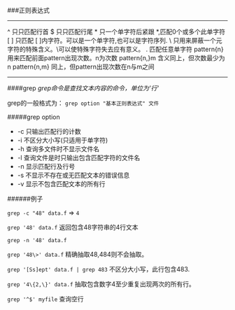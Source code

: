 ###正则表达式

****  
^									只只匹配行首
$									只只匹配行尾
\*									只一个单字符后紧跟 *,匹配0个或多个此单字符
[ ]									只匹配 [ ]内字符。可以是一个单字符,也可以是字符序列.
\									只用来屏蔽一个元字符的特殊含义。\可以使特殊字符失去应有意义。
.									匹配任意单字符
pattern\{n\}						用来匹配前面pattern出现次数。n为次数
pattern\{n,\}m						含义同上，但次数最少为n
pattern\{n,m\}						同上，但pattern出现次数在n与m之间

****

####grep
*grep命令是查找文本内容的命令，单位为'行'*   

grep的一般格式为：
`grep option "基本正则表达式" 文件`

#####grep option

* -c		只输出匹配行的计数
* -i		不区分大小写(只适用于单字符)
* -h		查询多文件时不显示文件名
* -l		查询文件是时只输出包含匹配字符的文件名
* -n		显示匹配行及行号
* -s		不显示不存在或无匹配文本的错误信息
* -v		显示不包含匹配文本的所有行

######例子


`grep -c "48" data.f` => `4`

`grep '48' data.f` 返回包含48字符串的4行文本

`grep -n '48' data.f` 

`grep '48\>' data.f` 精确抽取48,484则不会抽取。

`grep '[Ss]ept' data.f | grep 483`		不区分大小写，此行包含483.

`grep '4\{2,\}' data.f`		抽取包含数字4至少重复出现两次的所有行。

`grep '^$' myfile`		查询空行

























